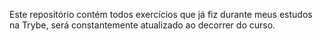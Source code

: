 Este repositório contém todos exercícios que já fiz durante meus estudos na Trybe, será constantemente atualizado ao decorrer do curso.
